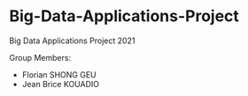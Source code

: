 # Big-Data-Applications-Project

Big Data Applications Project 2021

Group Members:

- Florian SHONG GEU
- Jean Brice KOUADIO
